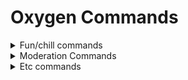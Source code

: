 # Oxygen Commands

<details>
<summary>Fun/chill commands</summary>
  <strong>>howgay</strong>: Checks how gay you are. aka 100% gay
  <br>
  <strong>>howsus</strong>: Checks how sus you are. god kill me
  <br>
  <br>
  Thats all the fun commands sadly.
</details>


<details>
<summary>Moderation Commands</summary>
  <strong>>mute</strong>: Self explanitory. Mutes someone. ez
  <br>
  <strong>>unmute</strong>: mute's autstic brother aka unmutes someone 
  <br>
  <br>
  <strong>>ban</strong>: bans someone
  <br>
  <br>
  <strong>>unban</strong>: unbans
  <br>
  <br>
  <strong>>purge</strong>: mass deletes messages 

</details>

<details>
<summary>Etc commands</summary>
  Usually the commands that dont fit into either catagorys.  
  <br>
  <br>
  <strong>>userinfo</strong>: Fetches User Info
  <br>
  <br>
  <strong>>help</strong>: Displays this webpage
  <br>
  <br>
  <strong>>ping</strong>: Shows Bot Latency
  <br>
  <br>
  <strong>>server</strong>: Shows num count of servers bot is in
  <br>
  <br>
  
</details>  
